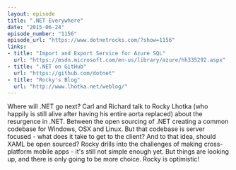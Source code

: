 ```yaml
---
layout: episode
title: ".NET Everywhere"
date: "2015-06-24"
episode_number: "1156"
episode_url: "https://www.dotnetrocks.com/?show=1156"
links:
- title: "Import and Export Service for Azure SQL"
  url: "https://msdn.microsoft.com/en-us/library/azure/hh335292.aspx"
- title: ".NET on GitHub"
  url: "https://github.com/dotnet"
- title: "Rocky's Blog"
  url: "http://www.lhotka.net/weblog/"
---
```


Where will .NET go next? Carl and Richard talk to Rocky Lhotka (who happily is still alive after having his entire aorta replaced) about the resurgence in .NET. Between the open sourcing of .NET creating a common codebase for Windows, OSX and Linux. But that codebase is server focused - what does it take to get to the client? And to that idea, should XAML be open sourced? Rocky drills into the challenges of making cross-platform mobile apps - it's still not simple enough yet. But things are looking up, and there is only going to be more choice. Rocky is optimistic!
